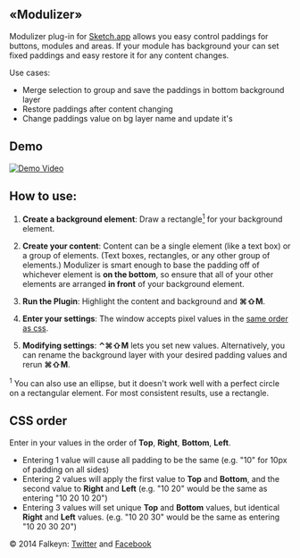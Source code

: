 ## «Modulizer»

Modulizer plug-in for [Sketch.app](http://bohemiancoding.com/sketch/) allows you easy control paddings for buttons, modules and areas. If your module has background your can set fixed paddings and easy restore it for any content changes.

Use cases:
* Merge selection to group and save the paddings in bottom background layer
* Restore paddings after content changing
* Change paddings value on bg layer name and update it's



## Demo

[![Demo Video](https://dl.dropboxusercontent.com/u/3240668/sketch/ModulizerVideo.png)](http://youtu.be/7ZHsr-dmHHM)

## How to use:

1. **Create a background element**: Draw a rectangle<a href="#rectangle"><sup>1</sup></a> for your background element. 

2. **Create your content**: Content can be a single element (like a text box) or a group of elements. (Text boxes, rectangles, or any other group of elements.) Modulizer is smart enough to base the padding off of whichever element is **on the bottom**, so ensure that all of your other elements are arranged **in front** of your background element.

3. **Run the Plugin**: Highlight the content and background and **&#8984;&#8679;M**.

4. **Enter your settings**: The window accepts pixel values in the <a href="#css-order">same order as css</a>.

5. **Modifying settings**: **&#8963;&#8984;&#8679;M** lets you set new values. Alternatively, you can rename the background layer with your desired padding values and rerun **&#8984;&#8679;M**.

<sup name="rectangle">1</sup> You can also use an ellipse, but it doesn't work well with a perfect circle on a rectangular element. For most consistent results, use a rectangle.

## CSS order

<a name="css-order"></a>Enter in your values in the order of **Top**, **Right**, **Bottom**, **Left**. 

* Entering 1 value will cause all padding to be the same (e.g. "10" for 10px of padding on all sides)
* Entering 2 values will apply the first value to **Top** and **Bottom**, and the second value to **Right** and **Left** (e.g. "10 20" would be the same as entering "10 20 10 20")
* Entering 3 values will set unique **Top** and **Bottom** values, but identical **Right** and **Left** values. (e.g. "10 20 30" would be the same as entering "10 20 30 20")

© 2014 Falkeyn: [Twitter](https://twitter.com/falkeyn) and [Facebook](https://www.facebook.com/Falkeyn)
